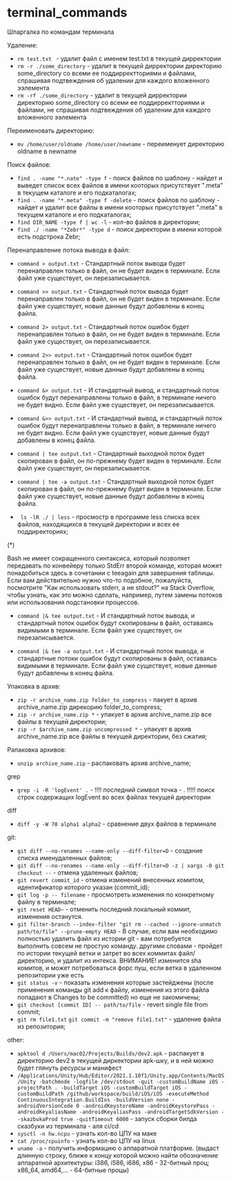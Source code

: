 # terminal_commands
Шпаргалка по командам терминала

Удаление:
- ```rm test.txt ``` - удалит файл с именем test.txt в текущей дирректории
- ```rm -r ./some_directory``` - удалит в текущей дирректории директорию some_directory со всеми ее поддирректториями и файлами, спрашивая подтвеждения об удалении для каждого вложенного ээлемента
- ```rm -rf ./some_directory``` - удалит в текущей дирректории директорию some_directory со всеми ее поддирректториями и файлами, не спрашивая подтвеждения об удалении для каждого вложенного ээлемента

Переименовать директорию:
- ```mv /home/user/oldname /home/user/newname``` - переименует директорию oldname в newname

Поиск файлов:

- ```find . -name "*.nate" -type f``` - поиск файлов по шаблону - найдет и выведет список всех файлов в имени кооторых присутствует ".meta" в текущем каталоге и его подкаталогах;
- ```find . -name "*.meta" -type f -delete``` - поиск файлов по шаблону - найдет и удалит все файлы в имени кооторых присутствует ".meta" в текущем каталоге и его подкаталогах;
- ```find DIR_NAME -type f | wc -l``` - кол-во файлов в директории;
- ```find ./ -name "*Zebr*" -type d``` - поиск директории в имени которой есть подстрока Zebr;


Перенаправление потока вывода в файл:
- ```command > output.txt``` - Стандартный поток вывода будет перенаправлен только в файл, он не будет виден в терминале. Если файл уже существует, он перезаписывается.

- ```command >> output.txt``` - Стандартный поток вывода будет перенаправлен только в файл, он не будет виден в терминале. Если файл уже существует, новые данные будут добавлены в конец файла.

- ```command 2> output.txt``` - Стандартный поток ошибок будет перенаправлен только в файл, он не будет виден в терминале. Если файл уже существует, он перезаписывается.

- ```command 2>> output.txt``` - Стандартный поток ошибок будет перенаправлен только в файл, он не будет виден в терминале. Если файл уже существует, новые данные будут добавлены в конец файла.

- ```command &> output.txt``` - И стандартный вывод, и стандартный поток ошибок будут перенаправлены только в файл, в терминале ничего не будет видно. Если файл уже существует, он перезаписывается.

- ```command &>> output.txt``` - И стандартный вывод, и стандартный поток ошибок будут перенаправлены только в файл, в терминале ничего не будет видно. Если файл уже существует, новые данные будут добавлены в конец файла.

- ```command | tee output.txt``` - Стандартный выходной поток будет скопирован в файл, он по-прежнему будет виден в терминале. Если файл уже существует, он перезаписывается.

- ```command | tee -a output.txt``` - Стандартный выходной поток будет скопирован в файл, он по-прежнему будет виден в терминале. Если файл уже существует, новые данные будут добавлены в конец файла.

- ``` ls -lR ./ | less``` - просмостр в программе less списка всех файлов, находящихся в текущей директории и всех ее поддиректориях;

(*)

Bash не имеет сокращенного синтаксиса, который позволяет передавать по конвейеру только StdErr второй команде, которая может понадобиться здесь в сочетании с teeagain для завершения таблицы. Если вам действительно нужно что-то подобное, пожалуйста, посмотрите "Как использовать stderr, а не stdout?" на Stack Overflow, чтобы узнать, как это можно сделать, например, путем замены потоков или использования подстановки процессов.

- ```command |& tee output.txt``` - И стандартный поток вывода, и стандартный поток ошибок будут скопированы в файл, оставаясь видимыми в терминале. Если файл уже существует, он перезаписывается.

- ```command |& tee -a output.txt``` - И стандартный поток вывода, и стандартные потоки ошибок будут скопированы в файл, оставаясь видимыми в терминале. Если файл уже существует, новые данные будут добавлены в конец файла.


Упаковка в архив:
- ```zip -r archive_name.zip folder_to_compress``` - пакует в архив archive_name.zip дирекорию folder_to_compress;
- ```zip -r archive_name.zip *``` - упакует в архив archive_name.zip вcе файлы в текущей директории;
- ```zip -r $archive_name.zip uncompressed *``` - упакует в архив archive_name.zip вcе файлы в текущей директории, без сжатия;

Рапаковка архивов:
- ```unzip archive_name.zip``` - распаковать архив archive_name;

grep
- ```grep -i -R 'logEvent' .``` - !!!!  последний символ точка - . !!!!!  поиск строк содержащих logEvent во всех файлах текущей директории

diff
- ```diff -y -W 70 alpha1 alpha2``` - сравнение двух файлов в терминале

git:
- ```git diff --no-renames --name-only --diff-filter=D``` - создание списка именудаленных файлов;
- ```git diff --no-renames --name-only --diff-filter=D -z | xargs -0 git checkout --``` - отмена удаленных файлов;
- ```git revert commit_id``` - отмена изменений внесенных комитом, идентификатор которого указан (commit_id);
- ```git log -p -- filename``` - просмотреть изменения по конкретному файлу в терминале;
- ```git reset HEAD~``` - отменить последний локальный коммит, изменения останутся.
- ```git filter-branch --index-filter "git rm --cached --ignore-unmatch path/to/file" --prune-empty HEAD``` - В случае, если вам необходимо полностью удалить файл из истории git - вам потребуется выполнить совсем не простую команду. другими словами - пройдет по истории текущей ветки и затрет во всех коммитах файл/директорию, и удалит из интекса. ВНИМАНИЕ! изменится sha комитов, и может потребоваться форс пуш, если ветка в удаленном репозитории уже есть
- ```git status -v``` - показать изменения которые застейджены (после применения команды git add к файлу, изменения из этого файла попадают в Changes to be committed) но еще не закомичены;
- ```git checkout [commit ID] -- path/to/file``` - revert single file from commit;
- ```git rm file1.txt```
  ```git commit -m "remove file1.txt"``` - удаление файла из репозитория;

other:
- ```apktool d /Users/mac02/Projects/Builds/dev2.apk``` - распакует в директорию dev2 в текущей диркектории apk-шку, и в ней можно будет глянуть ресурсы и манифест
- ```/Applications/Unity/Hub/Editor/2021.1.10f1/Unity.app/Contents/MacOS/Unity -batchmode -logfile /dev/stdout -quit -customBuildName iOS -projectPath . -buildTarget iOS -customBuildTarget iOS -customBuildPath /github/workspace/build/iOS/iOS -executeMethod ContinuousIntegration.BuildIos -buildVersion none -androidVersionCode 0 -androidKeystoreName -androidKeystorePass -androidKeyaliasName -androidKeyaliasPass -androidTargetSdkVersion --skazbukaProd true -quitTimeout 6000``` - запуск сборки билда сказбуки из терминала - аля ci/cd
- ```sysctl -n hw.ncpu``` - узнать кол-во ЦПУ на маке
- ```cat /proc/cpuinfo``` - узнать кол-во ЦПУ на linux
- ```uname -a``` - получить информацию о аппаратной платформе. (выдаст длинную строку, ближе к концу которой можно найти обозначение аппаратной архитектуры: i386, i586, i686, x86 - 32-битный проц; x86_64, amd64,... - 64-битные процы) 

